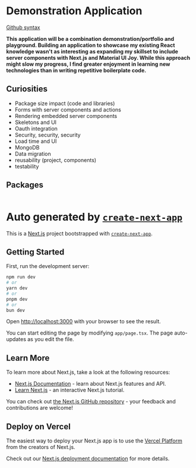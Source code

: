 # Demonstration Application  #
[Github syntax](https://docs.github.com/en/get-started/writing-on-github/getting-started-with-writing-and-formatting-on-github/basic-writing-and-formatting-syntax)

**This application will be a combination demonstration/portfolio and playground. Building an application to showcase my existing React knowledge wasn't as interesting as expanding my skillset to include server components with Next.js and Material UI Joy. While this approach might slow my progress, I find greater enjoyment in learning new technologies than in writing repetitive boilerplate code.** 

## Curiosities ##
- Package size impact (code and libraries)
- Forms with server components and actions
- Rendering embedded server components
- Skeletons and UI
- Oauth integration
- Security, security, security
- Load time and UI
- MongoDB 
- Data migration
- reusability (project, components)
- testability 

## Packages ##

```shell

```



#  Auto generated by [`create-next-app`](https://nextjs.org/docs/app/api-reference/create-next-app)

This is a [Next.js](https://nextjs.org) project bootstrapped with [`create-next-app`](https://nextjs.org/docs/app/api-reference/create-next-app).

## Getting Started

First, run the development server:

```bash
npm run dev
# or
yarn dev
# or
pnpm dev
# or
bun dev
```

Open [http://localhost:3000](http://localhost:3000) with your browser to see the result.

You can start editing the page by modifying `app/page.tsx`. The page auto-updates as you edit the file.

## Learn More

To learn more about Next.js, take a look at the following resources:

- [Next.js Documentation](https://nextjs.org/docs) - learn about Next.js features and API.
- [Learn Next.js](https://nextjs.org/learn) - an interactive Next.js tutorial.

You can check out [the Next.js GitHub repository](https://github.com/vercel/next.js) - your feedback and contributions are welcome!

## Deploy on Vercel

The easiest way to deploy your Next.js app is to use the [Vercel Platform](https://vercel.com/new?utm_medium=default-template&filter=next.js&utm_source=create-next-app&utm_campaign=create-next-app-readme) from the creators of Next.js.

Check out our [Next.js deployment documentation](https://nextjs.org/docs/app/building-your-application/deploying) for more details.
